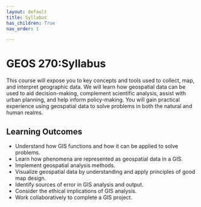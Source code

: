 ```yaml
---
layout: default
title: Syllabus
has_children: True
nav_order: 1

---
```


# **GEOS 270**:Syllabus

This course will expose you to key concepts and tools used to collect, map, and interpret geographic data.  We will learn how geospatial data can be used to aid decision-making, complement scientific analysis, assist with urban planning, and help inform policy-making.  You will gain practical experience using geospatial data to solve problems in both the natural and human realms.

## Learning Outcomes

* Understand how GIS functions and how it can be applied to solve problems.
* Learn how phenomena are represented as geospatial data in a GIS.
* Implement geospatial analysis methods.
* Visualize geospatial data by understanding and apply principles of good map design. 
* Identify sources of error in GIS analysis and output.
* Consider the ethical implications of GIS analysis.
* Work collaboratively to complete a GIS project.

